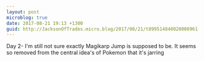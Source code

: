 ```yaml
---
layout: post
microblog: true
date: 2017-08-21 19:13 +1300
guid: http://JacksonOfTrades.micro.blog/2017/08/21/t899514840020008961.html
---
```

Day 2- I'm still not sure exactly Magikarp Jump is supposed to be. It seems so removed from the central idea's of Pokemon that it's jarring

